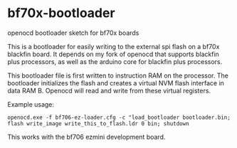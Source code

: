 # bf70x-bootloader
openocd bootloader sketch for bf70x boards

This is a bootloader for easily writing to the external spi flash on a bf70x blackfin board. It depends on my fork of openocd that supports blackfin plus processors, as well as the arduino core for blackfin plus processors. 

This bootloader file is first written to instruction RAM on the processor. The bootloader initializes the flash and creates a virtual NVM flash interface in data RAM B. Openocd will read and write from these virtual registers.

Example usage:
```
openocd.exe -f bf706-ez-loader.cfg -c "load_bootloader bootloader.bin; flash write_image write_this_to_flash.ldr 0 bin; shutdown
```
This works with the bf706 ezmini development board.
